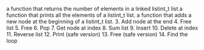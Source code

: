 a function that returns the number of elements in a linked listint_t list.a function that prints all the elements of a listint_t list.
a function that adds a new node at the beginning of a listint_t list.
3. Add node at the end
4. Free list
5. Free
6. Pop
7. Get node at index
8. Sum list
9. Insert
10. Delete at index
11. Reverse list
12. Print (safe version)
13. Free (safe version)
14. Find the loop
